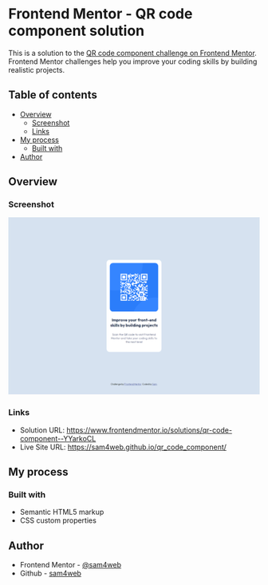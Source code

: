 # Frontend Mentor - QR code component solution

This is a solution to the [QR code component challenge on Frontend Mentor](https://www.frontendmentor.io/challenges/qr-code-component-iux_sIO_H). Frontend Mentor challenges help you improve your coding skills by building realistic projects.

## Table of contents

- [Overview](#overview)
  - [Screenshot](#screenshot)
  - [Links](#links)
- [My process](#my-process)
  - [Built with](#built-with)
- [Author](#author)

## Overview

### Screenshot

![screenshot](./screenshot.png)

### Links

- Solution URL: https://www.frontendmentor.io/solutions/qr-code-component--YYarkoCL
- Live Site URL: https://sam4web.github.io/qr_code_component/

## My process

### Built with

- Semantic HTML5 markup
- CSS custom properties

## Author

- Frontend Mentor - [@sam4web](https://www.frontendmentor.io/profile/sam4web)
- Github - [sam4web](https://github.com/sam4web)
